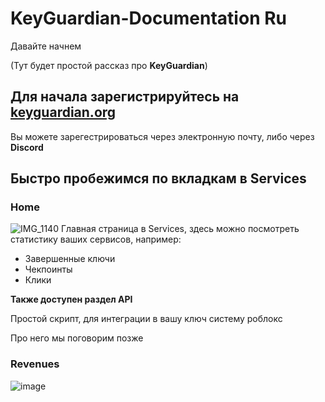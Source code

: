 # KeyGuardian-Documentation Ru
Давайте начнем

(Тут будет простой рассказ про **KeyGuardian**)

## Для начала зарегистрируйтесь на [keyguardian.org](https://keyguardian.org)
Вы можете зарегестрироваться через электронную почту, либо через **Discord**

## Быстро пробежимся по вкладкам в Services
### **Home**
![IMG_1140](https://github.com/user-attachments/assets/47a92496-71e9-47ef-a2e8-41207ce4373b)
Главная страница в Services, здесь можно посмотреть статистику ваших сервисов, например:
* Завершенные ключи
* Чекпоинты
* Клики

**Также доступен раздел API**

Простой скрипт, для интеграции в вашу ключ систему роблокс

Про него мы поговорим позже

### **Revenues** 
![image](https://github.com/user-attachments/assets/b4eb54fb-090c-47b9-b44e-0253e5b21737)
